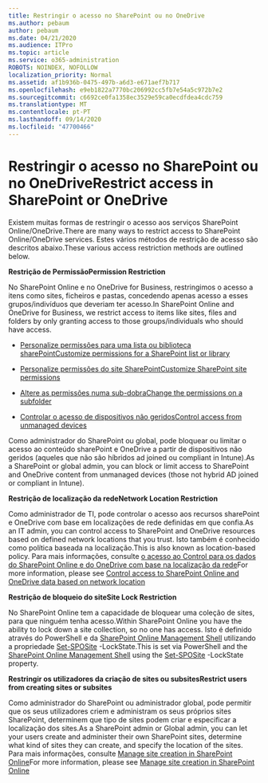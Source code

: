 ```yaml
---
title: Restringir o acesso no SharePoint ou no OneDrive
ms.author: pebaum
author: pebaum
ms.date: 04/21/2020
ms.audience: ITPro
ms.topic: article
ms.service: o365-administration
ROBOTS: NOINDEX, NOFOLLOW
localization_priority: Normal
ms.assetid: af1b936b-0475-497b-a6d3-e671aef7b717
ms.openlocfilehash: e9eb1822a7770bc206992cc5fb7e54a5c972b7e2
ms.sourcegitcommit: c6692ce0fa1358ec3529e59ca0ecdfdea4cdc759
ms.translationtype: MT
ms.contentlocale: pt-PT
ms.lasthandoff: 09/14/2020
ms.locfileid: "47700466"
---
```

# <a name="restrict-access-in-sharepoint-or-onedrive"></a><span data-ttu-id="fcedf-102">Restringir o acesso no SharePoint ou no OneDrive</span><span class="sxs-lookup"><span data-stu-id="fcedf-102">Restrict access in SharePoint or OneDrive</span></span>

<span data-ttu-id="fcedf-103">Existem muitas formas de restringir o acesso aos serviços SharePoint Online/OneDrive.</span><span class="sxs-lookup"><span data-stu-id="fcedf-103">There are many ways to restrict access to SharePoint Online/OneDrive services.</span></span> <span data-ttu-id="fcedf-104">Estes vários métodos de restrição de acesso são descritos abaixo.</span><span class="sxs-lookup"><span data-stu-id="fcedf-104">These various access restriction methods are outlined below.</span></span> 

<span data-ttu-id="fcedf-105">**Restrição de Permissão**</span><span class="sxs-lookup"><span data-stu-id="fcedf-105">**Permission Restriction**</span></span>

<span data-ttu-id="fcedf-106">No SharePoint Online e no OneDrive for Business, restringimos o acesso a itens como sites, ficheiros e pastas, concedendo apenas acesso a esses grupos/indivíduos que deveriam ter acesso.</span><span class="sxs-lookup"><span data-stu-id="fcedf-106">In SharePoint Online and OneDrive for Business, we restrict access to items like sites, files and folders by only granting access to those groups/individuals who should have access.</span></span>

- [<span data-ttu-id="fcedf-107">Personalize permissões para uma lista ou biblioteca sharePoint</span><span class="sxs-lookup"><span data-stu-id="fcedf-107">Customize permissions for a SharePoint list or library</span></span>](https://support.office.com/article/Customize-permissions-for-a-SharePoint-list-or-library-02d770f3-59eb-4910-a608-5f84cc297782)

- [<span data-ttu-id="fcedf-108">Personalize permissões do site SharePoint</span><span class="sxs-lookup"><span data-stu-id="fcedf-108">Customize SharePoint site permissions</span></span>](https://docs.microsoft.com/sharepoint/customize-sharepoint-site-permissions)

- [<span data-ttu-id="fcedf-109">Altere as permissões numa sub-dobra</span><span class="sxs-lookup"><span data-stu-id="fcedf-109">Change the permissions on a subfolder</span></span>](https://support.office.com/article/Change-the-permissions-on-a-subfolder-5427BD7C-F20A-4F75-8CF2-5359DD45A1A6)

- [<span data-ttu-id="fcedf-110">Controlar o acesso de dispositivos não geridos</span><span class="sxs-lookup"><span data-stu-id="fcedf-110">Control access from unmanaged devices</span></span>](https://docs.microsoft.com/sharepoint/control-access-from-unmanaged-devices)

<span data-ttu-id="fcedf-111">Como administrador do SharePoint ou global, pode bloquear ou limitar o acesso ao conteúdo sharePoint e OneDrive a partir de dispositivos não geridos (aqueles que não são híbridos ad joined ou compliant in Intune).</span><span class="sxs-lookup"><span data-stu-id="fcedf-111">As a SharePoint or global admin, you can block or limit access to SharePoint and OneDrive content from unmanaged devices (those not hybrid AD joined or compliant in Intune).</span></span>

<span data-ttu-id="fcedf-112">**Restrição de localização da rede**</span><span class="sxs-lookup"><span data-stu-id="fcedf-112">**Network Location Restriction**</span></span>

<span data-ttu-id="fcedf-113">Como administrador de TI, pode controlar o acesso aos recursos sharePoint e OneDrive com base em localizações de rede definidas em que confia.</span><span class="sxs-lookup"><span data-stu-id="fcedf-113">As an IT admin, you can control access to SharePoint and OneDrive resources based on defined network locations that you trust.</span></span> <span data-ttu-id="fcedf-114">Isto também é conhecido como política baseada na localização.</span><span class="sxs-lookup"><span data-stu-id="fcedf-114">This is also known as location-based policy.</span></span> <span data-ttu-id="fcedf-115">Para mais informações, consulte [o acesso ao Control para os dados do SharePoint Online e do OneDrive com base na localização da rede](https://docs.microsoft.com/sharepoint/control-access-based-on-network-location)</span><span class="sxs-lookup"><span data-stu-id="fcedf-115">For more information, please see [Control access to SharePoint Online and OneDrive data based on network location](https://docs.microsoft.com/sharepoint/control-access-based-on-network-location)</span></span>

<span data-ttu-id="fcedf-116">**Restrição de bloqueio do site**</span><span class="sxs-lookup"><span data-stu-id="fcedf-116">**Site Lock Restriction**</span></span> 

<span data-ttu-id="fcedf-117">No SharePoint Online tem a capacidade de bloquear uma coleção de sites, para que ninguém tenha acesso.</span><span class="sxs-lookup"><span data-stu-id="fcedf-117">Within SharePoint Online you have the ability to lock down a site collection, so no one has access.</span></span> <span data-ttu-id="fcedf-118">Isto é definido através do PowerShell e da [SharePoint Online Management Shell](https://docs.microsoft.com/powershell/sharepoint/sharepoint-online/connect-sharepoint-online?view=sharepoint-ps) utilizando a propriedade [Set-SPOSite](https://docs.microsoft.com/powershell/module/sharepoint-online/set-sposite?view=sharepoint-ps) -LockState.</span><span class="sxs-lookup"><span data-stu-id="fcedf-118">This is set via PowerShell and the [SharePoint Online Management Shell](https://docs.microsoft.com/powershell/sharepoint/sharepoint-online/connect-sharepoint-online?view=sharepoint-ps) using the [Set-SPOSite](https://docs.microsoft.com/powershell/module/sharepoint-online/set-sposite?view=sharepoint-ps) -LockState property.</span></span>

<span data-ttu-id="fcedf-119">**Restringir os utilizadores da criação de sites ou subsites**</span><span class="sxs-lookup"><span data-stu-id="fcedf-119">**Restrict users from creating sites or subsites**</span></span>

<span data-ttu-id="fcedf-120">Como administrador do SharePoint ou administrador global, pode permitir que os seus utilizadores criem e administram os seus próprios sites SharePoint, determinem que tipo de sites podem criar e especificar a localização dos sites.</span><span class="sxs-lookup"><span data-stu-id="fcedf-120">As a SharePoint admin or Global admin, you can let your users create and administer their own SharePoint sites, determine what kind of sites they can create, and specify the location of the sites.</span></span> <span data-ttu-id="fcedf-121">Para mais informações, consulte [Manage site creation in SharePoint Online](https://docs.microsoft.com/sharepoint/manage-site-creation)</span><span class="sxs-lookup"><span data-stu-id="fcedf-121">For more information, please see [Manage site creation in SharePoint Online](https://docs.microsoft.com/sharepoint/manage-site-creation)</span></span>

